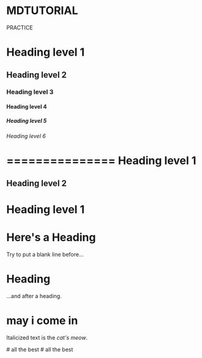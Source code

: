 # MDTUTORIAL
PRACTICE
# Heading level 1	
## Heading level 2
### Heading level 3
#### Heading level 4
##### Heading level 5
###### Heading level 6
===============	
Heading level 1
===============
Heading level 2
---------------
Heading level 1
===============	
# Here's a Heading
Try to put a blank line before...

# Heading

...and after a heading.
# may i come in
Italicized text is the <em>cat's meow</em>.
<html>
  <head>
    <title>SRIT</title>
    <align center>
  </head>
  <body>
    <welcome to srit>
  </body>
</html>
# all the best
# all the best
